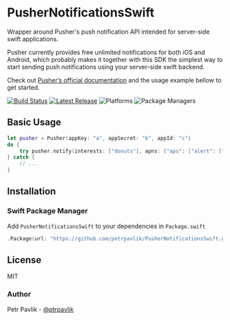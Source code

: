 # PusherNotificationsSwift
Wrapper around Pusher's push notification API intended for server-side swift applications.

Pusher currently provides free unlimited notifications for both iOS and Android, which probably makes it together with this SDK the simplest way to start sending push notifications using your server-side swift backend.

Check out [Pusher’s official documentation](https://pusher.com/docs/push_notifications) and the usage example bellow to get started.

[![Build Status](https://travis-ci.org/petrpavlik/PusherNotificationsSwift.svg?branch=master)](https://travis-ci.org/petrpavlik/PusherNotificationsSwift)
[![Latest Release](https://img.shields.io/github/release/petrpavlik/PusherNotificationsSwift.svg)](https://github.com/petrpavlik/PusherNotificationsSwift/releases/latest)
![Platforms](https://img.shields.io/badge/platforms-Linux%20%7C%20OS%20X-blue.svg)
![Package Managers](https://img.shields.io/badge/package%20managers-SwiftPM-yellow.svg)

## Basic Usage
```swift
let pusher = Pusher(appKey: "a", appSecret: "b", appId: "c")
do {
    try pusher.notify(interests: ["donuts"], apns: ["aps": ["alert": ["body": "hello world"]]])
} catch {
    // ...
}

```

## Installation
### Swift Package Manager
Add `PusherNotificationsSwift` to your dependencies in `Package.swift`
```Swift
.Package(url: "https://github.com/petrpavlik/PusherNotificationsSwift.git", majorVersion: 0),
```

## License
MIT

### Author
Petr Pavlik - [@ptrpavlik](https://twitter.com/ptrpavlik)
